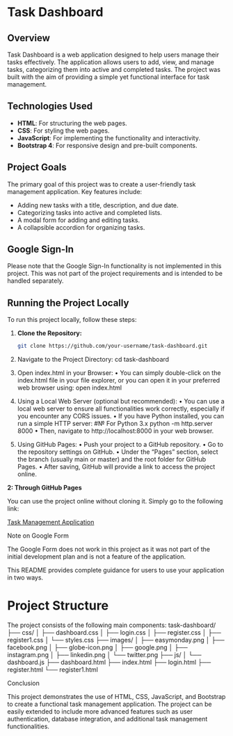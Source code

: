 # Task Dashboard

## Overview
Task Dashboard is a web application designed to help users manage their tasks effectively. The application allows users to add, view, and manage tasks, categorizing them into active and completed tasks. The project was built with the aim of providing a simple yet functional interface for task management.

## Technologies Used
- **HTML**: For structuring the web pages.
- **CSS**: For styling the web pages.
- **JavaScript**: For implementing the functionality and interactivity.
- **Bootstrap 4**: For responsive design and pre-built components.

## Project Goals
The primary goal of this project was to create a user-friendly task management application. Key features include:
- Adding new tasks with a title, description, and due date.
- Categorizing tasks into active and completed lists.
- A modal form for adding and editing tasks.
- A collapsible accordion for organizing tasks.

## Google Sign-In
Please note that the Google Sign-In functionality is not implemented in this project. This was not part of the project requirements and is intended to be handled separately.

## Running the Project Locally
To run this project locally, follow these steps:

1. **Clone the Repository:**
   ```sh
   git clone https://github.com/your-username/task-dashboard.git

2.	Navigate to the Project Directory:
   cd task-dashboard

3.	Open index.html in your Browser:
		• You can simply double-click on the index.html file in your file explorer, or you can open it in your preferred web browser using:
  open index.html

4.	Using a Local Web Server (optional but recommended):
  	•	You can use a local web server to ensure all functionalities work correctly, especially if you encounter any CORS issues.
	  •	If you have Python installed, you can run a simple HTTP server:
#№ For Python 3.x
python -m http.server 8000
	•	Then, navigate to http://localhost:8000 in your web browser.
 
5.	Using GitHub Pages:
	•	Push your project to a GitHub repository.
	•	Go to the repository settings on GitHub.
	•	Under the “Pages” section, select the branch (usually main or master) and the root folder for GitHub Pages.
	•	After saving, GitHub will provide a link to access the project online.

**2: Through GitHub Pages** 

You can use the project online without cloning it. Simply go to the following link:

[Task Management Application](https://rostovks94.github.io/Task-Management-Application-Project/)

Note on Google Form

The Google Form does not work in this project as it was not part of the initial development plan and is not a feature of the application.

This README provides complete guidance for users to use your application in two ways.

# Project Structure

The project consists of the following main components:
task-dashboard/
├── css/
│   ├── dashboard.css
│   ├── login.css
│   ├── register.css
│   ├── register1.css
│   └── styles.css
├── images/
│   ├── easymonday.png
│   ├── facebook.png
│   ├── globe-icon.png
│   ├── google.png
│   ├── instagram.png
│   ├── linkedin.png
│   └── twitter.png
├── js/
│   └── dashboard.js
├── dashboard.html
├── index.html
├── login.html
├── register.html
└── register1.html
   
Conclusion

This project demonstrates the use of HTML, CSS, JavaScript, and Bootstrap to create a functional task management application. The project can be easily extended to include more advanced features such as user authentication, database integration, and additional task management functionalities.
